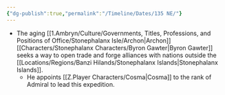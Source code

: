 ```yaml
---
{"dg-publish":true,"permalink":"/Timeline/Dates/135 NE/"}
---
```


- The aging [[1.Ambryn/Culture/Governments, Titles, Professions, and Positions of Office/Stonephalanx Isle/Archon\|Archon]] [[Characters/Stonephalanx Characters/Byron Gawter\|Byron Gawter]] seeks a way to open trade and forge alliances with nations outside the [[Locations/Regions/Banzi Hilands/Stonephalanx Islands\|Stonephalanx Islands]].
	- He appoints [[Z.Player Characters/Cosma\|Cosma]] to the rank of Admiral to lead this expedition.